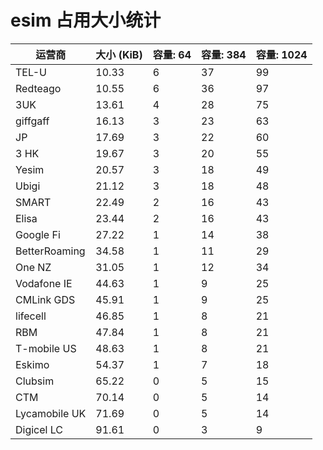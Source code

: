 # esim 占用大小统计

| 运营商           | 大小 (KiB) | 容量: 64 | 容量: 384 | 容量: 1024 |
| ------------- | ------- | ------ | ------- | -------- |
| TEL-U         | 10.33   | 6      | 37      | 99       |
| Redteago      | 10.55   | 6      | 36      | 97       |
| 3UK           | 13.61   | 4      | 28      | 75       |
| giffgaff      | 16.13   | 3      | 23      | 63       |
| JP            | 17.69   | 3      | 22      | 60       |
| 3 HK          | 19.67   | 3      | 20      | 55       |
| Yesim         | 20.57   | 3      | 18      | 49       |
| Ubigi         | 21.12   | 3      | 18      | 48       |
| SMART         | 22.49   | 2      | 16      | 43       |
| Elisa         | 23.44   | 2      | 16      | 43       |
| Google Fi     | 27.22   | 1      | 14      | 38       |
| BetterRoaming | 34.58   | 1      | 11      | 29       |
| One NZ        | 31.05   | 1      | 12      | 34       |
| Vodafone IE   | 44.63   | 1      | 9       | 25       |
| CMLink GDS    | 45.91   | 1      | 9       | 25       |
| lifecell      | 46.85   | 1      | 8       | 21       |
| RBM           | 47.84   | 1      | 8       | 21       |
| T-mobile US   | 48.63   | 1      | 8       | 21       |
| Eskimo        | 54.37   | 1      | 7       | 18       |
| Clubsim       | 65.22   | 0      | 5       | 15       |
| CTM           | 70.14   | 0      | 5       | 14       |
| Lycamobile UK | 71.69   | 0      | 5       | 14       |
| Digicel LC    | 91.61   | 0      | 3       | 9        |
